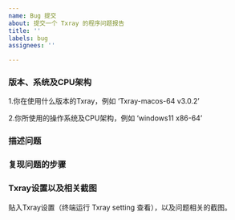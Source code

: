 ```yaml
---
name: Bug 提交
about: 提交一个 Txray 的程序问题报告
title: ''
labels: bug
assignees: ''

---
```


### 版本、系统及CPU架构

1.你在使用什么版本的Txray，例如 ‘Txray-macos-64  v3.0.2’

2.你所使用的操作系统及CPU架构，例如 ‘windows11  x86-64’

### 描述问题
<!-- 在下方简要描述问题 如若有关节点产生问题，节点信息不便公开，请发送至邮箱 hsernos@163.com -->


### 复现问题的步骤
<!-- 在下方描述如何复现问题 -->

### Txray设置以及相关截图
贴入Txray设置（终端运行 Txray setting 查看），以及问题相关的截图。
<!-- 如果条件允许请附图 -->

